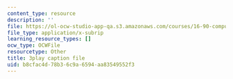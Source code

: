 ```yaml
---
content_type: resource
description: ''
file: https://ol-ocw-studio-app-qa.s3.amazonaws.com/courses/16-90-computational-methods-in-aerospace-engineering-spring-2014/b8cfac4d78b36c9a6594aa83549552f3_Yyb7I-n6rZI.srt
file_type: application/x-subrip
learning_resource_types: []
ocw_type: OCWFile
resourcetype: Other
title: 3play caption file
uid: b8cfac4d-78b3-6c9a-6594-aa83549552f3
---
```


